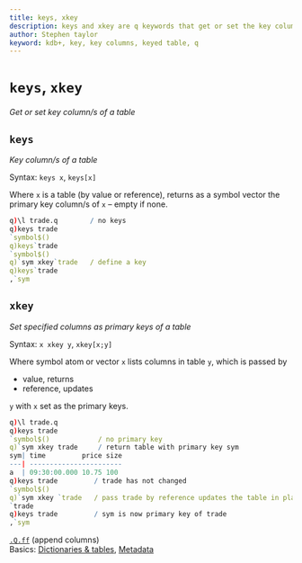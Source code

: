 ```yaml
---
title: keys, xkey
description: keys and xkey are q keywords that get or set the key columns of a table. 
author: Stephen taylor
keyword: kdb+, key, key columns, keyed table, q
---
```

# `keys`, `xkey`

_Get or set key column/s of a table_




## `keys`

_Key column/s of a table_

Syntax: `keys x`, `keys[x]`

Where `x` is a table (by value or reference), returns as a symbol vector the primary key column/s of `x` – empty if none.

```q
q)\l trade.q        / no keys
q)keys trade
`symbol$()
q)keys`trade
`symbol$()
q)`sym xkey`trade   / define a key
q)keys`trade
,`sym
```



## `xkey`

_Set specified columns as primary keys of a table_

Syntax: `x xkey y`, `xkey[x;y]`

Where symbol atom or vector `x` lists columns in table `y`, which is passed by 

-   value, returns 
-   reference, updates 

`y` with `x` set as the primary keys.

```q
q)\l trade.q
q)keys trade
`symbol$()            / no primary key
q)`sym xkey trade     / return table with primary key sym
sym| time         price size
---| -----------------------
a  | 09:30:00.000 10.75 100
q)keys trade         / trade has not changed
`symbol$()
q)`sym xkey `trade   / pass trade by reference updates the table in place
`trade
q)keys trade         / sym is now primary key of trade
,`sym
```

<i class="far fa-hand-point-right"></i> 
[`.Q.ff`](dotq.md#qff-append-columns) (append columns)  
Basics: [Dictionaries & tables](../basics/dictsandtables.md),
[Metadata](../basics/metadata.md)